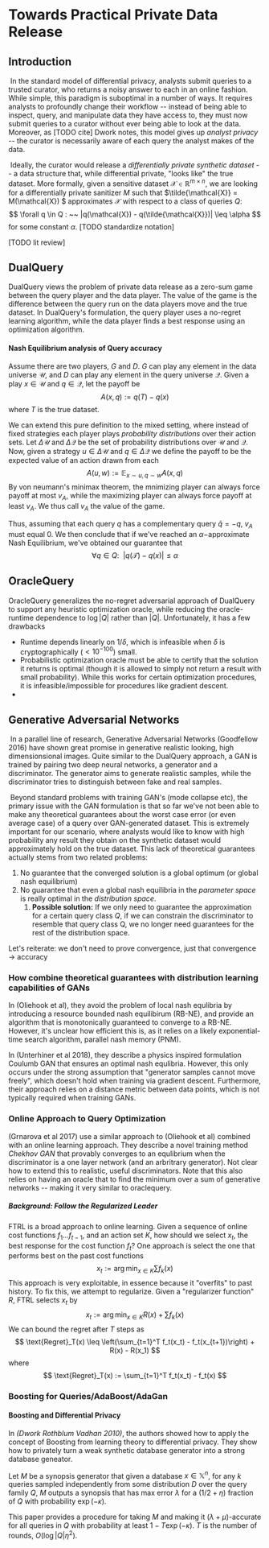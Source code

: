 # Towards Practical Private Data Release

## Introduction

​	In the standard model of differential privacy, analysts submit queries to a trusted curator, who returns a noisy answer to each in an online fashion. While simple, this paradigm is suboptimal in a number of ways. It requires analysts to profoundly change their workflow -- instead of being able to inspect, query, and manipulate data they have access to, they must now submit queries to a curator without ever being able to look at the data. Moreover, as [TODO cite] Dwork notes, this model gives up *analyst privacy* -- the curator is necessarily aware of each query the analyst makes of the data.

​	Ideally, the curator would release a *differentially private synthetic dataset* -- a data structure that, while differential private, "looks like" the true dataset. More formally, given a sensitive dataset $\mathcal{X} \in \mathbb{R}^{m\times n}$, we are looking for a differentially private sanitizer $M$ such that $\tilde{\mathcal{X}} = M(\mathcal{X}) $ approximates $\mathcal{X}$ with respect to a class of queries $Q$:
$$
\forall q \in Q : ~~ |q(\mathcal{X}) - q(\tilde{\mathcal{X}})| \leq \alpha
$$
for some constant $\alpha$. [TODO standardize notation]

[TODO lit review]

## DualQuery 

DualQuery views the problem of private data release as a zero-sum game between the query player and the data player. The value of the game is the difference between the query run on the data players move and the true dataset. In DualQuery's formulation, the query player uses a no-regret learning algorithm, while the data player finds a best response using an optimization algorithm. 

#### Nash Equilibrium analysis of Query accuracy

Assume there are two players, $G$ and $D$. $G$ can play any element in the data universe $\mathcal{U}$, and $D$ can play any element in the query universe $\mathcal{Q}$. Given a play $x \in \mathcal{U}$ and $q \in \mathcal{Q}$, let the payoff be
$$
A(x,q) := q(T) - q(x)
$$
where $T$ is the true dataset.

We can extend this pure definition to the mixed setting, where instead of fixed strategies each player plays *probability distributions* over their action sets. Let $\Delta\mathcal{U}$ and $\Delta\mathcal{Q}$ be the set of probability distributions over $\mathcal{U}$ and $\mathcal{Q}$. Now, given a strategy $u \in \Delta\mathcal{U}$ and $q \in\Delta \mathcal{Q}$ we define the payoff to be the expected value of an action drawn from each
$$
A(u,w) := \mathbb{E}_{x \sim u, q \sim w} A(x,q)
$$
By von neumann's minimax theorem, the mnimizing player can always force payoff at most $v_A$, while the maximizing player can always force payoff at least $v_A$. We thus call $v_A$ the value of the game. 

Thus, assuming that each query $q$ has a complementary query $\bar q = -q$, $v_A$ must equal 0. We then conclude that if we've reached an $\alpha-$approximate Nash Equilibrium, we've obtained our guarantee that
$$
\forall q \in Q : ~~ |q(\mathcal{T}) - q(x)| \leq \alpha
$$


## OracleQuery

OracleQuery generalizes the no-regret adversarial approach of DualQuery to support any heuristic optimization oracle, while reducing the oracle-runtime dependence to $\log |Q|$ rather than $|Q|$. Unfortunately, it has a few drawbacks

- Runtime depends linearly on $1/\delta$, which is infeasible when $\delta$ is cryptographically ($<10^{-100}$) small.
- Probabilistic optimization oracle must be able to certify that the solution it returns is optimal (though it is allowed to simply not return a result with small probability). While this works for certain optimization procedures, it is infeasible/impossible for procedures like gradient descent. 
- 

## Generative Adversarial Networks

​	In a parallel line of research, Generative Adversarial Networks (Goodfellow 2016) have shown great promise in generative realistic looking, high dimensionsional images. Quite similar to the DualQuery approach, a GAN is trained by pairing two deep neural networks, a generator and a discriminator. The generator aims to generate realistic samples, while the discriminator tries to distinguish between fake and real samples. 

​	Beyond standard problems with training GAN's (mode collapse etc), the primary issue with the GAN formulation is that so far we've not been able to make any theoretical guarantees about the worst case error (or even average case) of a query over GAN-generated dataset. This is extremely important for our scenario, where analysts would like to know with high probability any result they obtain on the synthetic dataset would approximately hold on the true dataset. This lack of theoretical guarantees actually stems from two related problems:

1. No guarantee that the converged solution is a global optimum (or global nash equilibrium)
2. No guarantee that even a global nash equilibria in the *parameter space* is really optimal in the *distribution space*. 
   1. **Possible solution:** If we only need to guarantee the approximation for a certain query class $Q$, if we can constrain the discriminator to resemble that query class Q, we no longer need guarantees for the rest of the distribution space. 

Let's reiterate: we don't need to prove convergence, just that convergence $\to$ accuracy

### How combine theoretical guarantees with distribution learning capabilities of GANs

In (Oliehook et al), they avoid the problem of local nash equlibria by introducing a resource bounded nash equilibirum (RB-NE), and provide an algorithm that is monotonically guaranteed to converge to a RB-NE. However, it's unclear how efficient this is, as it relies on a likely exponential-time search algorithm, parallel nash memory (PNM). 

In (Unterhiner et al 2018), they describe a physics inspired formulation Coulumb GAN that ensures an optimal nash equlibria. However, this only occurs under the strong assumption that "generator samples cannot move freely", which doesn't hold when training via gradient descent. Furthermore, their approach relies on a distance metric between data points, which is not typically required when training GANs.

### Online Approach to Query Optimization

(Grnarova et al 2017) use a similar approach to (Oliehook et al) combined with an online learning approach. They describe a novel training method *Chekhov GAN* that provably converges to an equlibrium when the discriminator is a one layer network (and an arbritrary generator). Not clear how to extend this to realistic, useful discriminators. Note that this also relies on having an oracle that to find the minimum over a sum of generative networks -- making it very similar to oraclequery.

##### Background: Follow the Regularized Leader

FTRL is a broad approach to online learning. Given a sequence of online cost functions $f_1...f_{t-1}$, and an action set  $K$, how should we select $x_t$, the best response for the cost function $f_t$? One approach is select the one that performs best on the past cost functions
$$
x_t := \arg \min_{x\in K} \sum f_k(x)
$$
This approach is very exploitable, in essence because it "overfits" to past history. To fix this, we attempt to regularize. Given a "regularizer function" $R$, FTRL selects $x_t$ by
$$
x_t := \arg \min_{x\in K} R(x ) + \sum f_k(x)
$$
We can bound the regret after $T$ steps as 
$$
\text{Regret}_T(x) \leq \left(\sum_{t=1}^T f_t(x_t) - f_t(x_{t+1})\right) + R(x) - R(x_1)
$$
where 
$$
\text{Regret}_T(x) := \sum_{t=1}^T f_t(x_t) - f_t(x)
$$

### Boosting for Queries/AdaBoost/AdaGan

#### Boosting and Differential Privacy

In *(Dwork Rothblum Vadhan 2010)*, the authors showed how to apply the concept of Boosting from learning theory to differential privacy. They show how to privately turn a weak synthetic database generator into a strong database geneator.

Let $M$ be a synopsis generator  that given a database $x \in \mathbb{X}^n$, for any $k$ queries sampled independently from some distribution $D$ over the query family $Q$,  $M$ outputs a synopsis that has max error $\lambda$ for a $(1/2+\eta)$ fraction of $Q$ with probability $\exp(-\kappa)$. 

This paper provides a procedure for taking $M$ and making it ($\lambda + \mu$)-accurate for all queries in $Q$ with probability at least $1-T\exp(-\kappa)$. $T$ is the number of rounds, $O(\log|Q|\eta^2)$.  
